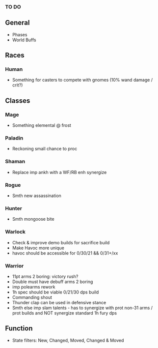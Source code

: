 ### TO DO

## General
- Phases
- World Buffs

## Races
### Human
- Something for casters to compete with gnomes (10% wand damage / crit?)

## Classes

### Mage
- Something elemental @ frost

### Paladin
- Reckoning small chance to proc

### Shaman
- Replace imp ankh with a WF/RB enh synergize

### Rogue
- Smth new assassination

### Hunter
- Smth mongoose bite

### Warlock
- Check & improve demo builds for sacrifice build
- Make Havoc more unique
- havoc should be accessible for 0/30/21 && 0/31+/xx

### Warrior
- 11pt arms 2 boring: victory rush?
- Double must have debuff arms 2 boring
- imp polearms rework
- 1h spec should be viable 0/21/30 dps build
- Commanding shout
- Thunder clap can be used in defensive stance
- Smth else imp slam talents - has to synergize with prot non-31 arms / prot builds and NOT synergize standard 1h fury dps 

## Function
- State filters:
New, Changed, Moved, Changed & Moved